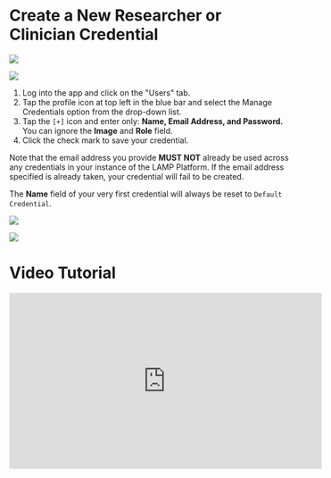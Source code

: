 # Create a New Researcher or Clinician Credential

![](../05-start_here/assets/users_tab.jpg)

![](../05-start_here/assets/Untitled_55.jpeg)

1. Log into the app and click on the "Users" tab.
2. Tap the profile icon at top left in the blue bar and select the Manage Credentials option from the drop-down list. 
3. Tap the `[+]` icon and enter only: **Name, Email Address, and Password.** You can ignore the **Image** and **Role** field.
4. Click the check mark to save your credential.

Note that the email address you provide **MUST NOT** already be used across any credentials in your instance of the LAMP Platform. If the email address specified is already taken, your credential will fail to be created.

The **Name** field of your very first credential will always be reset to `Default Credential`. 

![](../05-start_here/assets/Screen_Shot_2020-10-02_at_3.27.24_PM.png)

![](../05-start_here/assets/Screen_Shot_2020-10-02_at_3.26.07_PM.png)

# Video Tutorial

<iframe width="560" height="315" src="https://www.youtube.com/embed/mp9HrcIt4B0" title="YouTube video player" frameborder="0" allow="accelerometer; autoplay; clipboard-write; encrypted-media; gyroscope; picture-in-picture" allowfullscreen></iframe>
